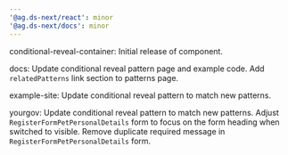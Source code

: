 ```yaml
---
'@ag.ds-next/react': minor
'@ag.ds-next/docs': minor
---
```


conditional-reveal-container: Initial release of component.

docs: Update conditional reveal pattern page and example code. Add `relatedPatterns` link section to patterns page. 

example-site: Update conditional reveal pattern to match new patterns.

yourgov: Update conditional reveal pattern to match new patterns. Adjust `RegisterFormPetPersonalDetails` form to focus on the form heading when switched to visible. Remove duplicate required message in `RegisterFormPetPersonalDetails` form.